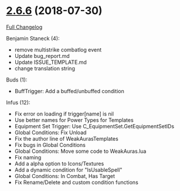 # [2.6.6](https://github.com/WeakAuras/WeakAuras2/tree/2.6.6) (2018-07-30)

[Full Changelog](https://github.com/WeakAuras/WeakAuras2/compare/2.6.5...2.6.6)

Benjamin Staneck (4):

- remove multistrike combatlog event
- Update bug_report.md
- Update ISSUE_TEMPLATE.md
- change translation string

Buds (1):

- BuffTrigger: Add a buffed/unbuffed condition

Infus (12):

- Fix error on loading if trigger[name] is nil
- Use better names for Power Types for Templates
- Equipment Set Trigger: Use C_EquipmentSet.GetEquipmentSetIDs
- Global Conditions: Fix Unload
- Fix the author line of WeakAurasTemplates
- Fix bugs in Global Conditions
- Global Conditions: Move some code to WeakAuras.lua
- Fix naming
- Add a alpha option to Icons/Textures
- Add a dynamic condition for "IsUsableSpell"
- Global Conditions: In Combat, Has Target
- Fix Rename/Delete and custom condition functions

